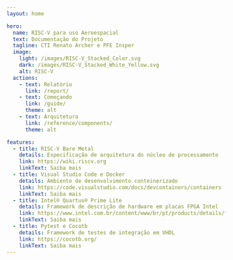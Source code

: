 ```yaml
---
layout: home

hero:
  name: RISC-V para uso Aeroespacial
  text: Documentação do Projeto
  tagline: CTI Renato Archer e PFE Insper
  image:
    light: /images/RISC-V_Stacked_Color.svg
    dark: /images/RISC-V_Stacked_White_Yellow.svg
    alt: RISC-V
  actions:
    - text: Relatório
      link: /report/
    - text: Começando
      link: /guide/
      theme: alt
    - text: Arquitetura
      link: /reference/components/
      theme: alt

features:
  - title: RISC-V Bare Metal
    details: Especificação de arquitetura do núcleo de processamento
    link: https://wiki.riscv.org
    linkText: Saiba mais
  - title: Visual Studio Code e Docker
    details: Ambiente de desenvolvimento conteinerizado
    link: https://code.visualstudio.com/docs/devcontainers/containers
    linkText: Saiba mais
  - title: Intel® Quartus® Prime Lite
    details: Framework de descrição de hardware em placas FPGA Intel
    link: https://www.intel.com.br/content/www/br/pt/products/details/fpga/development-tools/quartus-prime.html
    linkText: Saiba mais
  - title: Pytest e Cocotb
    details: Framework de testes de integração em VHDL
    link: https://cocotb.org/
    linkText: Saiba mais
---
```

